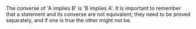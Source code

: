 The converse of 'A implies B' is 'B implies A'. It is important to
remember that a statement and its converse are not equivalent; they need
to be proved separately, and if one is true the other might not be.
